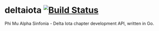 deltaiota [![Build Status](https://travis-ci.org/mdlayher/deltaiota.svg)](https://travis-ci.org/mdlayher/deltaiota)
=========

Phi Mu Alpha Sinfonia - Delta Iota chapter development API, written in Go.

